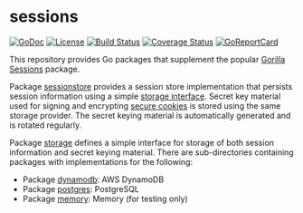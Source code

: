 # sessions

[![GoDoc](https://godoc.org/github.com/jjeffery/sessions?status.svg)](https://godoc.org/github.com/jjeffery/sessions/storage)
[![License](http://img.shields.io/badge/license-MIT-green.svg?style=flat)](https://raw.githubusercontent.com/jjeffery/sessions/master/LICENSE.md)
[![Build Status](https://travis-ci.org/jjeffery/sessions.svg?branch=master)](https://travis-ci.org/jjeffery/sessions)
[![Coverage Status](https://coveralls.io/repos/github/jjeffery/sessions/badge.svg?branch=master)](https://coveralls.io/github/jjeffery/sessions?branch=master)
[![GoReportCard](https://goreportcard.com/badge/github.com/jjeffery/sessions)](https://goreportcard.com/report/github.com/jjeffery/sessions)

This repository provides Go packages that supplement the popular
[Gorilla Sessions](https://github.com/gorilla/sessions) package.

Package [sessionstore](https://godoc.org/github.com/jjeffery/sessions/sessionstore)
provides a session store implementation that persists session information using
a simple [storage interface](https://godoc.org/github.com/jjeffery/sessions/storage#Provider).
Secret key material used for signing and encrypting
[secure cookies](https://github.com/gorilla/securecookie) is stored using the same storage provider.
The secret keying material is automatically generated and is rotated regularly.

Package [storage](https://godoc.org/github.com/jjeffery/sessions/storage) defines a simple interface
for storage of both session information and secret keying material. There are sub-directories
containing packages with implementations for the following:

- Package [dynamodb](https://godoc.org/github.com/jjeffery/sessions/storage/dynamodb): AWS DynamoDB
- Package [postgres](https://godoc.org/github.com/jjeffery/sessions/storage/postgres): PostgreSQL
- Package [memory](https://godoc.org/github.com/jjeffery/sessions/storage/memory): Memory (for testing only)
